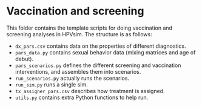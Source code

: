 # Vaccination and screening

This folder contains the template scripts for doing vaccination and screening analyses in HPVsim. The structure is as follows:

- `dx_pars.csv` contains data on the properties of different diagnostics.
- `pars_data.py` contains sexual behavior data (mixing matrices and age of debut).
- `pars_scenarios.py` defines the different screening and vaccination interventions, and assembles them into scenarios.
- `run_scenarios.py` actually runs the scenarios.
- `run_sim.py` runs a single sim.
- `tx_assigner_pars.csv` describes how treatment is assigned.
- `utils.py` contains extra Python functions to help run.